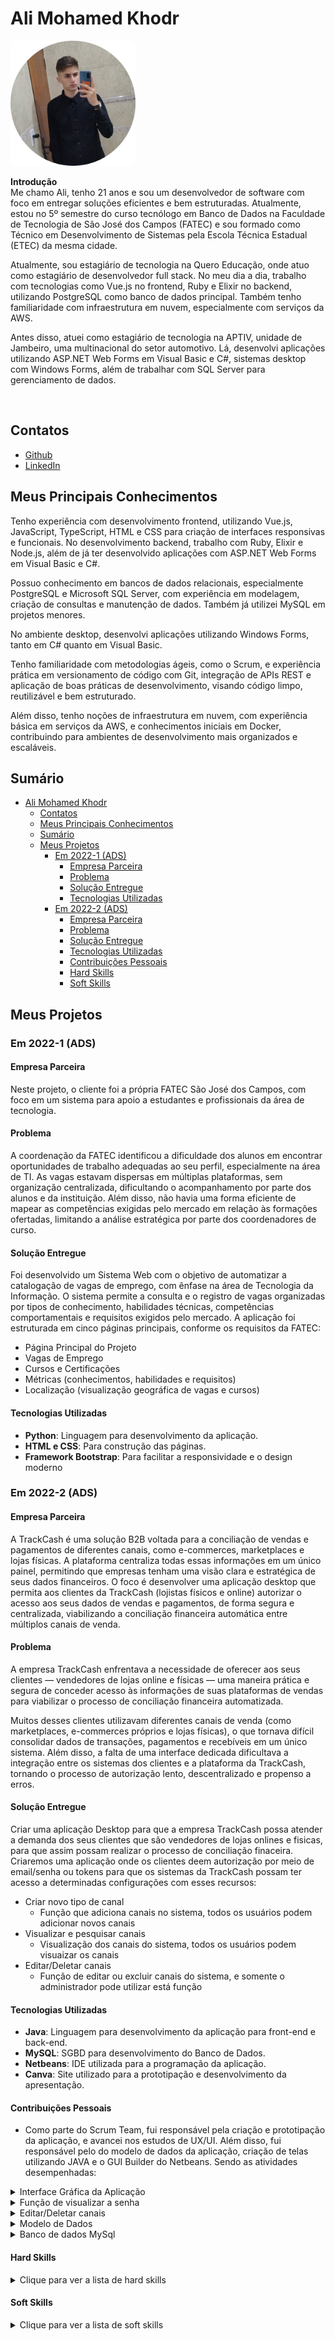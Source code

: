 # Ali Mohamed Khodr

<p align="left">
  <img src="Resume/ali-mohamed.png" alt="Ali Mohamed Khodr" width="200" style="border-radius: 8px; margin-right: 20px; float: center;">
</p>

**Introdução**  
Me chamo Ali, tenho 21 anos e sou um desenvolvedor de software com foco em entregar soluções eficientes e bem estruturadas. Atualmente, estou no 5º semestre do curso tecnólogo em Banco de Dados na Faculdade de Tecnologia de São José dos Campos (FATEC) e sou formado como Técnico em Desenvolvimento de Sistemas pela Escola Técnica Estadual (ETEC) da mesma cidade.

Atualmente, sou estagiário de tecnologia na Quero Educação, onde atuo como estagiário de desenvolvedor full stack. No meu dia a dia, trabalho com tecnologias como Vue.js no frontend, Ruby e Elixir no backend, utilizando PostgreSQL como banco de dados principal. Também tenho familiaridade com infraestrutura em nuvem, especialmente com serviços da AWS.

Antes disso, atuei como estagiário de tecnologia na APTIV, unidade de Jambeiro, uma multinacional do setor automotivo. Lá, desenvolvi aplicações utilizando ASP.NET Web Forms em Visual Basic e C#, sistemas desktop com Windows Forms, além de trabalhar com SQL Server para gerenciamento de dados.

<br clear="left"/>

## Contatos
* [Github](https://www.github.com/alimkhodr)
* [LinkedIn](https://www.linkedin.com/in/alimohamedkhodr/)

## Meus Principais Conhecimentos
Tenho experiência com desenvolvimento frontend, utilizando Vue.js, JavaScript, TypeScript, HTML e CSS para criação de interfaces responsivas e funcionais. No desenvolvimento backend, trabalho com Ruby, Elixir e Node.js, além de já ter desenvolvido aplicações com ASP.NET Web Forms em Visual Basic e C#.

Possuo conhecimento em bancos de dados relacionais, especialmente PostgreSQL e Microsoft SQL Server, com experiência em modelagem, criação de consultas e manutenção de dados. Também já utilizei MySQL em projetos menores.

No ambiente desktop, desenvolvi aplicações utilizando Windows Forms, tanto em C# quanto em Visual Basic.

Tenho familiaridade com metodologias ágeis, como o Scrum, e experiência prática em versionamento de código com Git, integração de APIs REST e aplicação de boas práticas de desenvolvimento, visando código limpo, reutilizável e bem estruturado.

Além disso, tenho noções de infraestrutura em nuvem, com experiência básica em serviços da AWS, e conhecimentos iniciais em Docker, contribuindo para ambientes de desenvolvimento mais organizados e escaláveis.

## Sumário
- [Ali Mohamed Khodr](#ali-mohamed-khodr)
  - [Contatos](#contatos)
  - [Meus Principais Conhecimentos](#meus-principais-conhecimentos)
  - [Sumário](#sumário)
  - [Meus Projetos](#meus-projetos)
    - [Em 2022-1 (ADS)](#em-2022-1-ads)
      - [Empresa Parceira](#empresa-parceira)
      - [Problema](#problema)
      - [Solução Entregue](#solução-entregue)
      - [Tecnologias Utilizadas](#tecnologias-utilizadas)
    - [Em 2022-2 (ADS)](#em-2022-2-ads)
      - [Empresa Parceira](#empresa-parceira-1)
      - [Problema](#problema-1)
      - [Solução Entregue](#solução-entregue-1)
      - [Tecnologias Utilizadas](#tecnologias-utilizadas-1)
      - [Contribuições Pessoais](#contribuições-pessoais)
      - [Hard Skills](#hard-skills)
      - [Soft Skills](#soft-skills)

## Meus Projetos

### Em 2022-1 (ADS)

#### Empresa Parceira 
Neste projeto, o cliente foi a própria FATEC São José dos Campos, com foco em um sistema para apoio a estudantes e profissionais da área de tecnologia.

#### Problema
A coordenação da FATEC identificou a dificuldade dos alunos em encontrar oportunidades de trabalho adequadas ao seu perfil, especialmente na área de TI. As vagas estavam dispersas em múltiplas plataformas, sem organização centralizada, dificultando o acompanhamento por parte dos alunos e da instituição. Além disso, não havia uma forma eficiente de mapear as competências exigidas pelo mercado em relação às formações ofertadas, limitando a análise estratégica por parte dos coordenadores de curso.

#### Solução Entregue
Foi desenvolvido um Sistema Web com o objetivo de automatizar a catalogação de vagas de emprego, com ênfase na área de Tecnologia da Informação. O sistema permite a consulta e o registro de vagas organizadas por tipos de conhecimento, habilidades técnicas, competências comportamentais e requisitos exigidos pelo mercado.
A aplicação foi estruturada em cinco páginas principais, conforme os requisitos da FATEC:

- Página Principal do Projeto
- Vagas de Emprego
- Cursos e Certificações
- Métricas (conhecimentos, habilidades e requisitos)
- Localização (visualização geográfica de vagas e cursos)

#### Tecnologias Utilizadas  
- **Python**: Linguagem para desenvolvimento da aplicação.
- **HTML e CSS**: Para construção das páginas.
- **Framework Bootstrap**: Para facilitar a responsividade e o design moderno

### Em 2022-2 (ADS)

#### Empresa Parceira 
A TrackCash é uma solução B2B voltada para a conciliação de vendas e pagamentos de diferentes canais, como e-commerces, marketplaces e lojas físicas. A plataforma centraliza todas essas informações em um único painel, permitindo que empresas tenham uma visão clara e estratégica de seus dados financeiros. O foco é desenvolver uma aplicação desktop que permita aos clientes da TrackCash (lojistas físicos e online) autorizar o acesso aos seus dados de vendas e pagamentos, de forma segura e centralizada, viabilizando a conciliação financeira automática entre múltiplos canais de venda.

#### Problema
A empresa TrackCash enfrentava a necessidade de oferecer aos seus clientes — vendedores de lojas online e físicas — uma maneira prática e segura de conceder acesso às informações de suas plataformas de vendas para viabilizar o processo de conciliação financeira automatizada.

Muitos desses clientes utilizavam diferentes canais de venda (como marketplaces, e-commerces próprios e lojas físicas), o que tornava difícil consolidar dados de transações, pagamentos e recebíveis em um único sistema. Além disso, a falta de uma interface dedicada dificultava a integração entre os sistemas dos clientes e a plataforma da TrackCash, tornando o processo de autorização lento, descentralizado e propenso a erros.

#### Solução Entregue
Criar uma aplicação Desktop para que a empresa TrackCash possa atender a demanda dos seus clientes que são vendedores de lojas onlines e fisicas, para que assim possam realizar o processo de conciliação finaceira. Criaremos uma aplicação onde os clientes deem autorização por meio de email/senha ou tokens para que os sistemas da TrackCash possam ter acesso a determinadas configurações com esses recursos:

- Criar novo tipo de canal
  - Função que adiciona canais no sistema, todos os usuários podem adicionar novos canais
- Visualizar e pesquisar canais
  - Visualização dos canais do sistema, todos os usuários podem visuaizar os canais
- Editar/Deletar canais
  - Função de editar ou excluir canais do sistema, e somente o administrador pode utilizar está função

#### Tecnologias Utilizadas  
- **Java**: Linguagem para desenvolvimento da aplicação para front-end e back-end.
- **MySQL**: SGBD para desenvolvimento do Banco de Dados.
- **Netbeans**: IDE utilizada para a programação da aplicação.
- **Canva**: Site utilizado para a prototipação e desenvolvimento da apresentação.

#### Contribuições Pessoais  
- Como parte do Scrum Team, fui responsável pela criação e prototipação da aplicação, e avancei nos estudos de UX/UI. Além disso, fui responsável pelo do modelo de dados da aplicação, criação de telas utilizando JAVA e o GUI Builder do Netbeans. Sendo as atividades desempenhadas:

<details>
  <summary>Interface Gráfica da Aplicação</summary>

  Toda a parte visual da aplicação foi desenvolvida utilizando o **GUI Builder do NetBeans**, que facilitou a construção da interface gráfica de forma visual e produtiva.  
  Foram criados e alinhados elementos como **TextBox**, **ComboBox**, **botões**, **painéis** e **logos**, com atenção à **padronização das cores** e **coerência visual** do sistema, garantindo uma experiência agradável e consistente para o usuário.

  ![Interface Gráfica](2Sem/interface.gif)
</details>
<details>
  <summary>Função de visualizar a senha</summary>

  Um pequeno código somente para a vizualização da senha, ultilizado para saber se está digitando a senha correta.

  ![Exibir senha](2Sem/olho-magico.gif)
  ![Exibir senha](2Sem/exibir-senha.png)
</details>
<details>
  <summary>Editar/Deletar canais</summary>

Função de editar ou excluir canais do sistema, e somente o administrador pode utilizar está função

  ![Exibir senha](2Sem/TrackCash-editarexcluir.gif)
</details>
<details>
  <summary>Modelo de Dados</summary>

O modelo de dados (MD) é importante para a organização do banco de dados da aplicação, ela é feita antes da criação do banco para dar mais clareza do que será preciso no banco para a aplicação.

  ![Modelo](2Sem/md.png)
</details>
<details>
  <summary>Banco de dados MySql</summary>

Banco de dados da aplicação, neste código foi feita criação da tabela do administrador, dos canais, doas canais do administrador, dos usuários, definição da chave primaria e outras modificações

  ![Banco de dados MySql](2Sem/bd.png)
</details>

#### Hard Skills  
<details>
  <summary>Clique para ver a lista de hard skills</summary>
  <br>
  <table align="center">
    <tr>
      <th width="300px">Tecnologia/Metodologia</th>
      <th width="300px">Classificação</th>
    </tr>
    <tr>
      <td>Java</td>
      <td>★★★★★★★☆☆☆</td>
    </tr>
    <tr>
      <td>Front-end</td>
      <td>★★★★★★★★☆☆</td>
    </tr>
    <tr>
      <td>Modelagem de Banco de Dados</td>
      <td>★★★★★★★★☆☆</td>
    </tr>
    <tr>
      <td>MySQL</td>
      <td>★★★★★☆☆☆☆☆</td>
    </tr>
    <tr>
      <td>Canva</td>
      <td>★★★★★★★★★★</td>
    </tr>
    <tr>
      <td>Scrum - Dev Team</td>
      <td>★★★★★★★☆☆☆</td>
    </tr>
    <tr>
      <td>UX/UI design</td>
      <td>★★★★★★★★★☆</td>
    </tr>
  </table>
</details>

#### Soft Skills  
<details>
<summary>Clique para ver a lista de soft skills</summary>
  <br>
  <table align="center">
    <tr>
      <th width="300px">Habilidade</th>
      <th width="300px">Classificação</th>
    </tr>
    <tr>
      <td>Proatividade</td>
      <td>★★★★★★☆☆☆☆</td>
    </tr>
    <tr>
      <td>Visão de Negócio</td>
      <td>★★★★★★☆☆☆☆</td>
    </tr>
    <tr>
      <td>Comunicação Assertiva</td>
      <td>★★★★★★★★☆☆</td>
    </tr>
    <tr>
      <td>Empatia</td>
      <td>★★★★★★☆☆☆☆</td>
    </tr>
    <tr>
      <td>Inteligência Emocional</td>
      <td>★★★★★★☆☆☆☆</td>
    </tr>
    <tr>
      <td>Organização e Planejamento</td>
      <td>★★★★★★★★★☆</td>
    </tr>
    <tr>
      <td>Resiliência</td>
      <td>★★★★★★★★☆☆</td>
    </tr>
  </table>
</details>